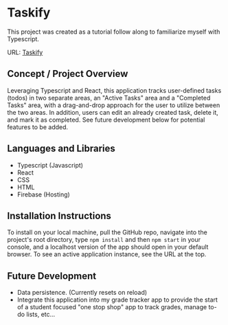 # Taskify

This project was created as a tutorial follow along to familiarize myself with Typescript. 

URL: [Taskify](https://taskify-a2209.web.app/)

## Concept / Project Overview
Leveraging Typescript and React, this application tracks user-defined tasks (todos) in two separate areas, an "Active Tasks" area and a "Completed Tasks" area, with a drag-and-drop approach for the user to utilize between the two areas. In addition, users can edit an already created task, delete it, and mark it as completed. See future development below for potential features to be added.

## Languages and Libraries
- Typescript (Javascript)
- React
- CSS
- HTML
- Firebase (Hosting)

## Installation Instructions
To install on your local machine, pull the GitHub repo, navigate into the project's root directory, type `npm install` and then `npm start` in your console, and a localhost version of the app should open in your default browser. To see an active application instance, see the URL at the top.

## Future Development
- Data persistence. (Currently resets on reload)
- Integrate this application into my grade tracker app to provide the start of a student focused "one stop shop" app to track grades, manage to-do lists, etc...

